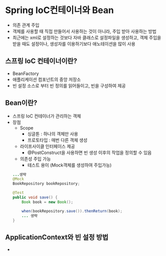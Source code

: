 # Spring IoC컨테이너와 Bean
- 의존 관계 주입
- 객체를 사용할 때 직접 만들어서 사용하는 것이 아니라, 주입 받아 사용하는 방법
- 최근에는 xml로 설정하는 것보다 자바 클래스로 설정파일을 생성하고, 객체 주입을 받을 때도 설정이나, 생성자를 이용하기보다 애노테이션을 많이 사용

## 스프링 IoC 컨테이너이란?
- BeanFactory
- 애플리케이션 컴포넌트의 중앙 저장소
- 빈 설정 소스로 부터 빈 정의를 읽어들이고, 빈을 구성하여 제공

## Bean이란?
- 스프링 IoC 컨테이너가 관리하는 객체
- 장점
	- Scope
		- 싱글톤 : 하나의 객체만 사용
		- 프로토타입 : 매번 다른 객체 생성
	- 라이프사이클 인터페이스 제공
		- @PostConstruct을 사용하면 빈 생성 이후의 작업을 정의할 수 있음
	- 의존성 주입 가능
		- 테스트 용이 (Mock객체를 생성하여 주입가능)
	```java
	...생략
	@Mock
	BookRepository bookRepository;

	@Test
	public void save() {
		Book book = new Book();

		when(bookRepository.save()).thenReturn(book);
		... 생략
	}
	```

## ApplicationContext와 빈 설정 방법
- 
